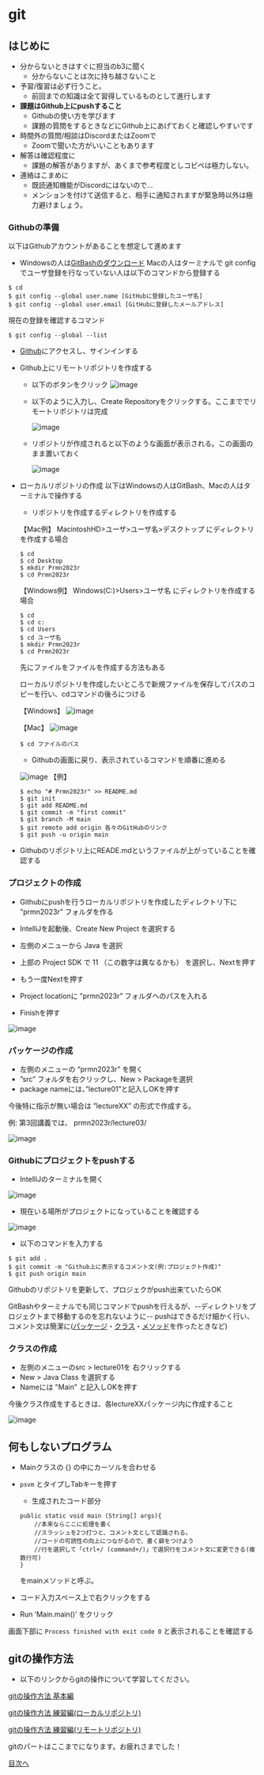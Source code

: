 # git

## はじめに

- 分からないときはすぐに担当のb3に聞く
  - 分からないことは次に持ち越さないこと
- 予習/復習は必ず行うこと。
  - 前回までの知識は全て習得しているものとして進行します
- **課題はGithub上にpushすること**
  - Githubの使い方を学びます
  - 課題の質問をするときなどにGithub上にあげておくと確認しやすいです
- 時間外の質問/相談はDiscordまたはZoomで  
  - Zoomで聞いた方がいいこともあります
- 解答は確認程度に
  - 課題の解答がありますが、あくまで参考程度としコピペは極力しない。
- 連絡はこまめに
  - 既読通知機能がDiscordにはないので...
  - メンションを付けて送信すると、相手に通知されますが緊急時以外は極力避けましょう。

### Githubの準備
以下はGithubアカウントがあることを想定して進めます
- Windowsの人は[GitBashのダウンロード](https://gitforwindows.org/)
Macの人はターミナルで git config でユーザ登録を行なっていない人は以下のコマンドから登録する
```
$ cd
$ git config --global user.name [GitHubに登録したユーザ名]
$ git config --global user.email [GitHubに登録したメールアドレス]
```
現在の登録を確認するコマンド
```
$ git config --global --list
```

- [Github](https://github.co.jp/)にアクセスし、サインインする
- Github上にリモートリポジトリを作成する
  - 以下のボタンをクリック
  	![image](https://github.com/Shodaiki/2022prmna/blob/main/messageImage_1698134683684.jpg)

  - 以下のように入力し、Create Repositoryをクリックする。ここまででリモートリポジトリは完成
  
	![image](https://github.com/Shodaiki/2022prmna/blob/main/%E3%82%B9%E3%82%AF%E3%83%AA%E3%83%BC%E3%83%B3%E3%82%B7%E3%83%A7%E3%83%83%E3%83%88%202023-10-24%2016.53.06.png)

  - リポジトリが作成されると以下のような画面が表示される。この画面のまま置いておく
  
	![image](https://user-images.githubusercontent.com/85465441/198196394-a332b98a-2c7a-4d8c-ac4d-f7792d9bb6b5.png)

- ローカルリポジトリの作成
以下はWindowsの人はGitBash、Macの人はターミナルで操作する
  - リポジトリを作成するディレクトリを作成する
  
  【Mac例】 MacintoshHD>ユーザ>ユーザ名>デスクトップ にディレクトリを作成する場合
  ```
  $ cd
  $ cd Desktop
  $ mkdir Prmn2023r
  $ cd Prmn2023r
  ```
  
  【Windows例】 Windows(C:)>Users>ユーザ名 にディレクトリを作成する場合
  ```
  $ cd
  $ cd c:
  $ cd Users
  $ cd ユーザ名
  $ mkdir Prmn2023r
  $ cd Prmn2023r
  ````
  
  先にファイルをファイルを作成する方法もある
  
  ローカルリポジトリを作成したいところで新規ファイルを保存してパスのコピーを行い、cdコマンドの後ろにつける
  
	【Windows】 
	![image](https://user-images.githubusercontent.com/85465441/198379464-4e54be20-1bec-4619-abbf-825b1b450152.png)

	【Mac】
	![image](https://user-images.githubusercontent.com/85465441/198379592-a4fcfaaa-351b-4e4e-b6f4-f5d12d8aed14.png)
 
  ```
  $ cd ファイルのパス
  ```
  
  
  

  - Githubの画面に戻り、表示されているコマンドを順番に進める
  
  ![image](https://user-images.githubusercontent.com/85465441/198198525-d11bcbef-9710-4d7d-a65b-f540c87aa9a5.png)
  【例】
  
  ```
  $ echo "# Prmn2023r" >> README.md
  $ git init
  $ git add README.md
  $ git commit -m "first commit"
  $ git branch -M main
  $ git remote add origin 各々のGitHubのリンク
  $ git push -u origin main
  ```
- Githubのリポジトリ上にREADE.mdというファイルが上がっていることを確認する

### プロジェクトの作成
- Githubにpushを行うローカルリポジトリを作成したディレクトリ下に ”prmn2023r” フォルダを作る


- IntelliJを起動後、Create New Project を選択する
- 左側のメニューから Java を選択
- 上部の Project SDK で 11 （この数字は異なるかも） を選択し、Nextを押す
- もう一度Nextを押す
- Project locationに ”prmn2023r” フォルダへのパスを入れる
- Finishを押す

![image](https://user-images.githubusercontent.com/85465441/197342066-9804f7bb-5231-478d-8bb0-3844b0614481.png)

### パッケージの作成

- 左側のメニューの “prmn2023r” を開く
- ”src” フォルダを右クリックし、New > Packageを選択
- package nameには、”lecture01”と記入しOKを押す

今後特に指示が無い場合は ”lectureXX” の形式で作成する。

例: 第3回講義では、 prmn2023r/lecture03/

![image](https://user-images.githubusercontent.com/85465441/198200330-18ced012-4f97-4718-b2b9-4b20a36f1e9a.png)

### Githubにプロジェクトをpushする

- IntelliJのターミナルを開く

![image](https://user-images.githubusercontent.com/85465441/198525531-5e61a929-75da-40c4-bdc8-24b7b7523d0d.png)

- 現在いる場所がプロジェクトになっていることを確認する

![image](https://user-images.githubusercontent.com/85465441/198528268-70986441-812b-4a24-b6f6-f5d30be65c8e.png)

- 以下のコマンドを入力する
```
$ git add .
$ git commit -m "Github上に表示するコメント文(例:プロジェクト作成)"
$ git push origin main
```

Githubのリポジトリを更新して、プロジェクがpush出来ていたらOK

GitBashやターミナルでも同じコマンドでpushを行えるが、--ディレクトリをプロジェクトまで移動するのを忘れないように--
pushはできるだけ細かく行い、コメント文は簡潔に([パッケージ](https://github.com/fujiitomoko/ProjectMember2022Document/edit/main/Lecture/Lecture1.md#パッケージ)・[クラス](https://github.com/fujiitomoko/ProjectMember2022Document/edit/main/Lecture/Lecture1.md#クラス)・[メソッド](https://github.com/fujiitomoko/ProjectMember2022Document/edit/main/Lecture/Lecture1.md#メソッド)を作ったときなど)



### クラスの作成

- 左側のメニューのsrc > lecture01を 右クリックする
- New > Java Class を選択する
- Nameには "Main" と記入しOKを押す

今後クラス作成をするときは、各lectureXXパッケージ内に作成すること

![image](https://user-images.githubusercontent.com/85465441/197342085-f66a8e15-0e1c-4740-9587-8f7ab9c17a33.png)

## 何もしないプログラム

- Mainクラスの {} の中にカーソルを合わせる
- `psvm` とタイプしTabキーを押す
  - 生成されたコード部分
  ```
  public static void main (String[] args){
	  //本来ならここに処理を書く
	  //スラッシュを2つ打つと、コメント文として認識される。
	  //コードの可読性の向上につながるので、書く癖をつけよう
	  //行を選択して「ctrl+/ (command+/)」で選択行をコメント文に変更できる(複数行可)
  }
  ```
  をmainメソッドと呼ぶ。

- コード入力スペース上で右クリックをする
- Run ‘Main.main()’ をクリック

画面下部に `Process finished with exit code 0` と表示されることを確認する


## gitの操作方法
- 以下のリンクからgitの操作について学習してください。

[gitの操作方法 基本編](https://freezing-botany-749.notion.site/git-78e71b8b562343d885b6d1e158ffa9a0?pvs=4)


[gitの操作方法 練習編(ローカルリポジトリ)](https://freezing-botany-749.notion.site/1-d969a1a418aa49eca786dde3d2c29750?pvs=4)


[gitの操作方法 練習編(リモートリポジトリ)](https://freezing-botany-749.notion.site/2-d99d2adda60d499eafc644d589515d74?pvs=4)



gitのパートはここまでになります。お疲れさまでした！

[目次へ](../README.md)
